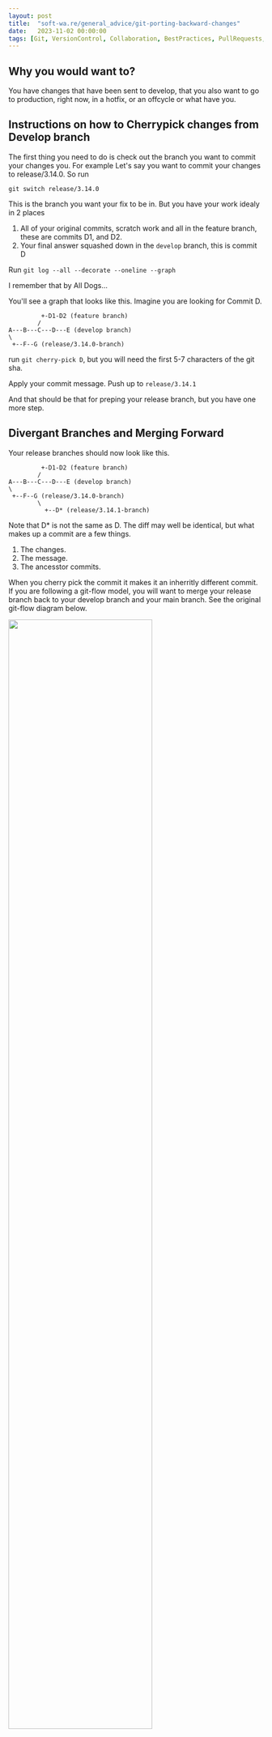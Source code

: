 ```yaml
---
layout: post
title:  "soft-wa.re/general_advice/git-porting-backward-changes"
date:   2023-11-02 00:00:00
tags: [Git, VersionControl, Collaboration, BestPractices, PullRequests, CodeMerge, Teamwork, DeveloperTools, SoftwareDevelopment, CodingGuidelines]
---
```


## Why you would want to?

You have changes that have been sent to develop, that you also want to go to production, right now, in a hotfix, or an offcycle or what have you.

## Instructions on how to Cherrypick changes from Develop branch

The first thing you need to do is check out the branch you want to commit your changes you. For example Let's say you want to commit your changes to release/3.14.0. So run 

`git switch release/3.14.0`

This is the branch you want your fix to be in.  But you have your work idealy in 2 places

1. All of your original commits, scratch work and all in the feature branch, these are commits D1, and D2.
2. Your final answer squashed down in the `develop` branch, this is commit D

Run `git log --all --decorate --oneline --graph`

I remember that by All Dogs...

You'll see a graph that looks like this. Imagine you are looking for Commit D.
```
         +-D1-D2 (feature branch) 
        / 
A---B---C---D---E (develop branch) 
\ 
 +--F--G (release/3.14.0-branch)
```

run `git cherry-pick D`, but you will need the first 5-7 characters of the git sha.

Apply your commit message.
Push up to `release/3.14.1`

And that should be that for preping your release branch, but you have one more step.

## Divergant Branches and Merging Forward

Your release branches should now look like this.
```
         +-D1-D2 (feature branch) 
        / 
A---B---C---D---E (develop branch) 
\ 
 +--F--G (release/3.14.0-branch)
        \ 
          +--D* (release/3.14.1-branch)
```

Note that D* is not the same as D. The diff may well be identical, but what makes up a commit are a few things. 
1. The changes.
2. The message.
3. The ancesstor commits. 

When you cherry pick the commit it makes it an inherritly different commit.  If you are following a git-flow model, you will want to merge your release branch back to your develop branch and your main branch.  See the original git-flow diagram below.

<img src="https://soft-wa.re/general_advice/git-model.png" width="75%">
